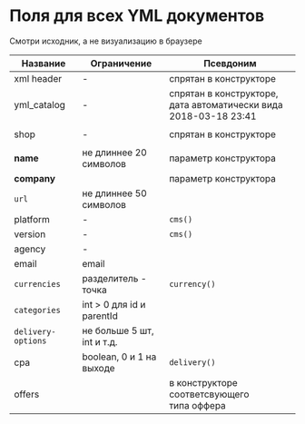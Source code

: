 Поля для всех YML документов
============

Смотри исходник, а не визуализацию в браузере

Название	 			| 			Ограничение		| Псевдоним	
----------------------- | 			------------- 	|------------
xml header				|			-				| спрятан в конструкторе
yml_catalog				|			-				| спрятан в конструкторе,<br> дата автоматически вида 2018-03-18 23:41
|		 				|							| 
shop					|			-				| спрятан в конструкторе
|		 				|							| 
**name**				| не длиннее 20 символов	| параметр конструктора
**company**				|							| параметр конструктора
`url`					| не длиннее 50 символов	| 
platform				|			-				| `cms()`
version					|			-				| `cms()`
agency					|			-				| 
email					|		  email				| 
`currencies`			| 	разделитель - точка		| `currency()`
`categories`			| int > 0 для id и parentId	| 
`delivery-options`		| не больше 5 шт, int и т.д.| 
cpa						| boolean, 0 и 1 на выходе	| `delivery()`
offers					|							| в конструкторе соответсвующего<br> типа оффера











